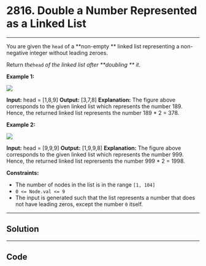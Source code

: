 # 2816. Double a Number Represented as a Linked List

---

You are given the `head` of a **non-empty ** linked list representing a non-negative integer without leading zeroes.

Return _the_`head` _of the linked list after **doubling ** it_.

 

**Example 1:**

![](https://assets.leetcode.com/uploads/2023/05/28/example.png)


**Input:** head = [1,8,9]
**Output:** [3,7,8]
**Explanation:** The figure above corresponds to the given linked list which represents the number 189. Hence, the returned linked list represents the number 189 * 2 = 378.


**Example 2:**

![](https://assets.leetcode.com/uploads/2023/05/28/example2.png)


**Input:** head = [9,9,9]
**Output:** [1,9,9,8]
**Explanation:** The figure above corresponds to the given linked list which represents the number 999. Hence, the returned linked list reprersents the number 999 * 2 = 1998. 


 

**Constraints:**

  * The number of nodes in the list is in the range `[1, 104]`
  * `0 <= Node.val <= 9`
  * The input is generated such that the list represents a number that does not have leading zeros, except the number `0` itself.

---

## Solution



---

## Code
```python


```